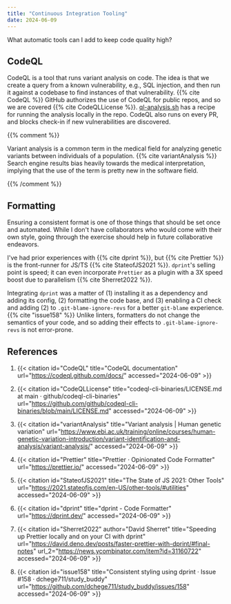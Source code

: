 ```yaml
---
title: "Continuous Integration Tooling"
date: 2024-06-09
---
```


What automatic tools can I add to keep code quality high?

## CodeQL

CodeQL is a tool that runs variant analysis on code. The idea is that we
create a query from a known vulnerability, e.g., SQL injection, and then
run it against a codebase to find instances of that vulnerability. {{%
cite CodeQL %}} GitHub authorizes the use of CodeQL for public repos,
and so we are covered {{% cite CodeQLLicense %}}.
[ql-analysis.sh](https://github.com/dchege711/study_buddy/blob/main/ql-analysis.sh)
has a recipe for running the analysis locally in the repo. CodeQL also
runs on every PR, and blocks check-in if new vulnerabilities are
discovered.

{{% comment %}}

Variant analysis is a common term in the medical field for analyzing
genetic variants between individuals of a population. {{% cite
variantAnalysis %}} Search engine results bias heavily towards the
medical interpretation, implying that the use of the term is pretty new
in the software field.

{{% /comment %}}

## Formatting

Ensuring a consistent format is one of those things that should be set
once and automated. While I don't have collaborators who would come with
their own style, going through the exercise should help in future
collaborative endeavors.

I've had prior experiences with {{% cite dprint %}}, but {{% cite
Prettier %}} is the front-runner for JS/TS {{% cite StateofJS2021 %}}.
`dprint`'s selling point is speed; it can even incorporate `Prettier` as
a plugin with a 3X speed boost due to parallelism {{% cite Sherret2022
%}}.

Integrating `dprint` was a matter of (1) installing it as a dependency
and adding its config, (2) formatting the code base, and (3) enabling a
CI check and adding (2) to `.git-blame-ignore-revs` for a better
`git-blame` experience. {{% cite "issue158" %}} Unlike linters,
formatters do not change the semantics of your code, and so adding their
effects to `.git-blame-ignore-revs` is not error-prone.

## References

1. {{< citation
  id="CodeQL"
  title="CodeQL documentation"
  url="https://codeql.github.com/docs/"
  accessed="2024-06-09" >}}

1. {{< citation
  id="CodeQLLicense"
  title="codeql-cli-binaries/LICENSE.md at main · github/codeql-cli-binaries"
  url="https://github.com/github/codeql-cli-binaries/blob/main/LICENSE.md"
  accessed="2024-06-09" >}}

1. {{< citation
  id="variantAnalysis"
  title="Variant analysis | Human genetic variation"
  url="https://www.ebi.ac.uk/training/online/courses/human-genetic-variation-introduction/variant-identification-and-analysis/variant-analysis/"
  accessed="2024-06-09" >}}

1. {{< citation
  id="Prettier"
  title="Prettier · Opinionated Code Formatter"
  url="https://prettier.io/"
  accessed="2024-06-09" >}}

1. {{< citation
  id="StateofJS2021"
  title="The State of JS 2021: Other Tools"
  url="https://2021.stateofjs.com/en-US/other-tools/#utilities"
  accessed="2024-06-09" >}}

1. {{< citation
  id="dprint"
  title="dprint - Code Formatter"
  url="https://dprint.dev/"
  accessed="2024-06-09" >}}

1. {{< citation
  id="Sherret2022"
  author="David Sherret"
  title="Speeding up Prettier locally and on your CI with dprint"
  url="https://david.deno.dev/posts/faster-prettier-with-dprint/#final-notes"
  url_2="https://news.ycombinator.com/item?id=31160722"
  accessed="2024-06-09" >}}

1. {{< citation
  id="issue158"
  title="Consistent styling using dprint · Issue #158 · dchege711/study_buddy"
  url="https://github.com/dchege711/study_buddy/issues/158"
  accessed="2024-06-09" >}}
